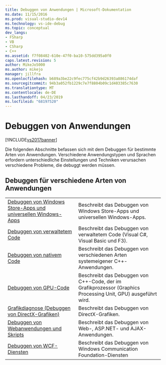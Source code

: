 ```yaml
---
title: Debuggen von Anwendungen | Microsoft-Dokumentation
ms.date: 11/15/2016
ms.prod: visual-studio-dev14
ms.technology: vs-ide-debug
ms.topic: conceptual
dev_langs:
- FSharp
- VB
- CSharp
- C++
ms.assetid: f7f08402-610e-47f0-ba10-575dd395a0f0
caps.latest.revision: 5
author: MikeJo5000
ms.author: mikejo
manager: jillfra
ms.openlocfilehash: b689a3be22c9fec775cf42b9d26393a886174daf
ms.sourcegitcommit: 94b3a052fb1229c7e7f8804b09c1d403385c7630
ms.translationtype: MT
ms.contentlocale: de-DE
ms.lasthandoff: 04/23/2019
ms.locfileid: "68197520"
---
```

# <a name="debugging-applications"></a>Debuggen von Anwendungen
[!INCLUDE[vs2017banner](../includes/vs2017banner.md)]

Die folgenden Abschnitte befassen sich mit dem Debuggen für bestimmte Arten von Anwendungen. Verschiedene Anwendungstypen und Sprachen erfordern unterschiedliche Einstellungen und Techniken verursachen verschiedene Probleme, die debuggt werden müssen.  
  
## <a name="debugging-for-different-types-of-applications"></a>Debuggen für verschiedene Arten von Anwendungen  
  
|||  
|-|-|  
|[Debuggen von Windows Store-Apps und universellen Windows-Apps](../debugger/debugging-windows-store-and-windows-universal-apps.md)|Beschreibt das Debuggen von Windows Store-Apps und universellen Windows-Apps.|  
|[Debuggen von verwaltetem Code](../debugger/debugging-managed-code.md)|Beschreibt das Debuggen von verwaltetem Code (Visual C#, Visual Basic und F3).|  
|[Debuggen von nativem Code](../debugger/debugging-native-code.md)|Beschreibt das Debuggen von verschiedenen Arten systemeigener C++-Anwendungen.|  
|[Debuggen von GPU-Code](../debugger/debugging-gpu-code.md)|Beschreibt das Debuggen von C++-Code, der im Grafikprozessor (Graphics Processing Unit, GPU) ausgeführt wird.|  
|[Grafikdiagnose (Debuggen von DirectX-Grafiken)](../debugger/visual-studio-graphics-diagnostics.md)|Beschreibt das Debuggen von DirectX-Grafiken.|  
|[Debuggen von Webanwendungen und Skripts](../debugger/debugging-web-applications-and-script.md)|Beschreibt das Debuggen von Web-, ASP.NET- und AJAX-Anwendungen.|  
|[Debuggen von WCF-Diensten](../debugger/debugging-wcf-services.md)|Beschreibt das Debuggen von Windows Communication Foundation-Diensten|
